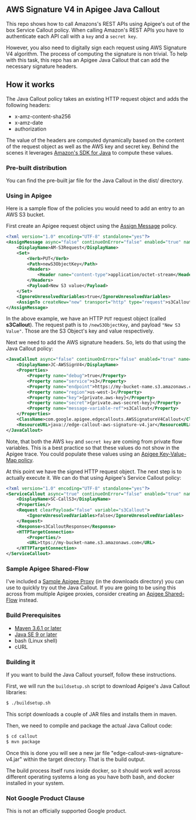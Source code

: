 ## AWS Signature V4 in Apigee Java Callout

This repo shows how to call Amazons's REST APIs using Apigee's out of the box Service Callout policy. 
When calling Amazon's REST APIs you have to authenticate each API call with a `key` and a `secret key`.

However, you also need to digitally sign each request using AWS Signature V4 algorithm. The process of computing the
signature is non trivial. To help with this task, this repo has an Apigee Java Callout that can add
the necessary signature headers.


## How it works

The Java Callout policy takes an existing HTTP request object and adds the following headers:

* x-amz-content-sha256
* x-amz-date
* authorization

The value of the headers are computed dynamically based on the content of the request object as well as the
AWS key and secret key. Behind the scenes it leverages [Amazon's SDK for Java](https://aws.amazon.com/sdk-for-java/) 
to compute these values.


### Pre-built distribution

You can find the pre-built jar file for the Java Callout in the dist/ directory.


### Using in Apigee

Here is a sample flow of the policies you would need to add an entry to an AWS S3 bucket.

First create an Apigee request object using the [Assign Message](https://docs.apigee.com/api-platform/reference/policies/assign-message-policy) policy.


```xml
<?xml version="1.0" encoding="UTF-8" standalone="yes"?>
<AssignMessage async="false" continueOnError="false" enabled="true" name="AM-S3Request">
    <DisplayName>AM-S3Request</DisplayName>
    <Set>
        <Verb>PUT</Verb>
        <Path>newS3ObjectKey</Path>
        <Headers>
            <Header name="content-type">application/octet-stream</Header>
        </Headers>
        <Payload>New S3 value</Payload>
    </Set>
    <IgnoreUnresolvedVariables>true</IgnoreUnresolvedVariables>
    <AssignTo createNew="new" transport="http" type="request">s3Callout</AssignTo>
</AssignMessage>
```

In the above example, we have an HTTP `PUT` request object (called **s3Callout**). The request path is to `/newS3ObjectKey`, and payload `"New S3 Value"`.
Those are the S3 Object's key and value respectively. 

Next we need to add the AWS signature headers. So, lets do that using the Java Callout policy:

```xml
<JavaCallout async="false" continueOnError="false" enabled="true" name="JC-AWSSignV4">
    <DisplayName>JC-AWSSignV4</DisplayName>
    <Properties>
        <Property name="debug">true</Property>
        <Property name="service">s3</Property>
        <Property name="endpoint">https://my-bucket-name.s3.amazonaws.com</Property>
        <Property name="region">us-west-1</Property>
        <Property name="key">{private.aws-key}</Property>
        <Property name="secret">{private.aws-secret-key}</Property>
        <Property name="message-variable-ref">s3Callout</Property>
    </Properties>
    <ClassName>com.google.apigee.edgecallouts.AWSSignatureV4Callout</ClassName>
    <ResourceURL>java://edge-callout-aws-signature-v4.jar</ResourceURL>
</JavaCallout>
```

Note, that both the AWS `key` and `secret key` are coming from private flow variables. This is a best practice
so that these values do not show in the Apigee trace. You could populate these values using an [Apigee Key-Value-Map
policy](https://docs.apigee.com/api-platform/reference/policies/key-value-map-operations-policy).

At this point we have the signed HTTP request object. The next step is to actually execute it.
We can do that using Apigee's Service Callout policy:

```xml
<?xml version="1.0" encoding="UTF-8" standalone="yes"?>
<ServiceCallout async="true" continueOnError="false" enabled="true" name="SC-CallS3">
    <DisplayName>SC-CallS3</DisplayName>
    <Properties/>
    <Request clearPayload="false" variable="s3Callout">
        <IgnoreUnresolvedVariables>false</IgnoreUnresolvedVariables>
    </Request>
    <Response>s3CalloutResponse</Response>
    <HTTPTargetConnection>
        <Properties/>
        <URL>ttps://my-bucket-name.s3.amazonaws.com</URL>
    </HTTPTargetConnection>
</ServiceCallout>
```


### Sample Apigee Shared-Flow

I've included a [Sample Apigee Proxy](https://github.com/micovery/apigee-java-callout-aws-signature-v4/raw/master/downloads/apigee-s3-sample-apiproxy.zip) (in the downloads directory) you can use to quickly try out the Java Callout. 
If you are going to be using this across from multiple Apigee proxies, consider creating an [Apigee Shared-Flow](https://docs.apigee.com/api-platform/fundamentals/shared-flows) instead.


### Build Prerequisites


  * [Maven 3.6.1 or later](https://maven.apache.org/download.cgi)
  * [Java SE 9 or later](https://www.oracle.com/technetwork/java/javase/downloads/index.html)
  * bash (Linux shell)
  * cURL
  

### Building it


If you want to build the Java Callout yourself, follow these instructions.

First, we will run the `buildsetup.sh` script to download Apigee's Java Callout libraries:

```bash
$ ./buildsetup.sh
```

This script downloads a couple of JAR files and installs them in maven.

Then, we need to compile and package the actual Java Callout code:

```bash
$ cd callout
$ mvn package
```

Once this is done you will see a new jar file  "edge-callout-aws-signature-v4.jar" within the target directory. 
That is the build output.

The build process itself runs inside docker, so it should work well across different operating
systems a long as you have both bash, and docker installed in your system.


### Not Google Product Clause

This is not an officially supported Google product.